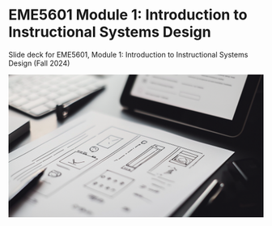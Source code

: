 # EME5601 Module 1: Introduction to Instructional Systems Design

Slide deck for EME5601, Module 1: Introduction to Instructional Systems Design (Fall 2024)

![](img/5601-logo.png)
